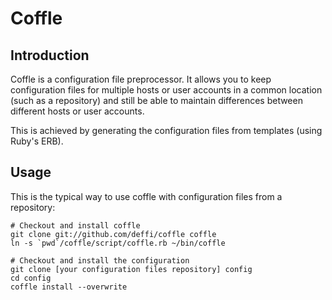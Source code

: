 Coffle
======

Introduction
------------

Coffle is a configuration file preprocessor. It allows you to keep configuration
files for multiple hosts or user accounts in a common location (such as a repository)
and still be able to maintain differences between different hosts or user accounts.

This is achieved by generating the configuration files from templates (using Ruby's
ERB).


Usage
-----

This is the typical way to use coffle with configuration files from a repository:

    # Checkout and install coffle
    git clone git://github.com/deffi/coffle coffle
    ln -s `pwd`/coffle/script/coffle.rb ~/bin/coffle
  
    # Checkout and install the configuration
    git clone [your configuration files repository] config
    cd config
    coffle install --overwrite

